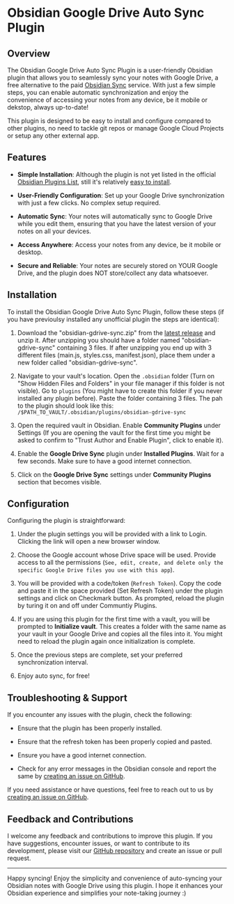 # Obsidian Google Drive Auto Sync Plugin

## Overview

The Obsidian Google Drive Auto Sync Plugin is a user-friendly Obsidian plugin that allows you to seamlessly sync your notes with Google Drive, a free alternative to the paid [Obsidian Sync](https://obsidian.md/sync) service. With just a few simple steps, you can enable automatic synchronization and enjoy the convenience of accessing your notes from any device, be it mobile or dekstop, always up-to-date!

This plugin is designed to be easy to install and configure compared to other plugins, no need to tackle git repos or manage Google Cloud Projects or setup any other external app.

## Features

- **Simple Installation**: Although the plugin is not yet listed in the official [Obsidian Plugins List](https://obsidian.md/plugins), still it's relatively [easy to install](#installation).

- **User-Friendly Configuration**: Set up your Google Drive synchronization with just a few clicks. No complex setup required.

- **Automatic Sync**: Your notes will automatically sync to Google Drive while you edit them, ensuring that you have the latest version of your notes on all your devices.

- **Access Anywhere**: Access your notes from any device, be it mobile or desktop.

- **Secure and Reliable**: Your notes are securely stored on YOUR Google Drive, and the plugin does NOT store/collect any data whatsoever.

## Installation

To install the Obsidian Google Drive Auto Sync Plugin, follow these steps (if you have previoulsy installed any unofficial plugin the steps are identical):

1. Download the "obsidian-gdrive-sync.zip" from the [latest release](https://github.com/stravo1/obsidian-gdrive-sync/releases) and unzip it. After unzipping you should have a folder named "obsidian-gdrive-sync" containing 3 files. If after unzipping you end up with 3 different files (main.js, styles.css, manifest.json), place them under a new folder called "obsidian-gdrive-sync".

2. Navigate to your vault's location. Open the `.obsidian` folder (Turn on "Show Hidden Files and Folders" in your file manager if this folder is not visible). Go to `plugins` (You might have to create this folder if you never installed any plugin before). Paste the folder containing 3 files. The pah to the plugin should look like this: `/$PATH_TO_VAULT/.obsidian/plugins/obsidian-gdrive-sync`

3. Open the required vault in Obsidian. Enable **Community Plugins** under Settings (If you are opening the vault for the first time you might be asked to confirm to "Trust Author and Enable Plugin", click to enable it). 

4. Enable the **Google Drive Sync** plugin under **Installed Plugins**. Wait for a few seconds. Make sure to have a good internet connection.

5. Click on the **Google Drive Sync** settings under **Community Plugins** section that becomes visible.

## Configuration

Configuring the plugin is straightforward:

1. Under the plugin settings you will be provided with a link to Login. Clicking the link will open a new browser window.

2. Choose the Google account whose Drive space will be used. Provide access to all the permissions (`See, edit, create, and delete only the specific Google Drive files you use with this app`).

3. You will be provided with a code/token (`Refresh Token`). Copy the code and paste it in the space provided (Set Refresh Token) under the plugin settings and click on Checkmark button. As prompted, reload the plugin by turing it on and off under Communtiy Plugins.

4. If you are using this plugin for the first time with a vault, you will be prompted to **Initialize vault**. This creates a folder with the same name as your vault in your Google Drive and copies all the files into it. You might need to reload the plugin again once initialization is complete.

5. Once the previous steps are complete, set your preferred synchronization interval.

6. Enjoy auto sync, for free!

## Troubleshooting & Support

If you encounter any issues with the plugin, check the following:

- Ensure that the plugin has been properly installed.

- Ensure that the refresh token has been properly copied and pasted.

- Ensure you have a good internet connection.

- Check for any error messages in the Obsidian console and report the same by [creating an issue on GitHub](https://github.com/stravo1/obsidian-gdrive-sync/issues).


If you need assistance or have questions, feel free to reach out to us by [creating an issue on GitHub](https://github.com/stravo1/obsidian-gdrive-sync/issues).

## Feedback and Contributions

I welcome any feedback and contributions to improve this plugin. If you have suggestions, encounter issues, or want to contribute to its development, please visit our [GitHub repository](https://github.com/stravo1/obsidian-google-drive-sync) and create an issue or pull request.

---

Happy syncing! Enjoy the simplicity and convenience of auto-syncing your Obsidian notes with Google Drive using this plugin. I hope it enhances your Obsidian experience and simplifies your note-taking journey :)